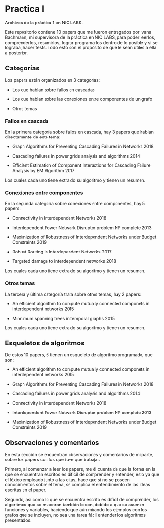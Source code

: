 # Practica I
 Archivos de la práctica 1 en NIC LABS.
 
 Este repositorio contiene 10 papers que me fueron entregados por Ivana Bachmann, mi supervisora de la práctica en NIC LABS, para poder leerlos, comprenderlos, resumirlos, lograr programarlos dentro de lo posible y si se lograba, hacer tests. Todo esto con el propósito de que le sean útiles a ella a posterior.
 
 ## Categorías
 
Los papers están organizados en 3 categorías:

* Los que hablan sobre fallos en cascadas

* Los que hablan sobre las conexiones entre componentes de un grafo

* Otros temas

### Fallos en cascada

En la primera categoría sobre fallos en cascada, hay 3 papers que hablan directamente de este tema:

* Graph Algorithms for Preventing Cascading Failures in Networks 2018

* Cascading failures in power grids analysis and algorithms 2014

* Efficient Estimation of Component Interactions for Cascading Failure Analysis by EM Algorithm 2017


Los cuales cada uno tiene extraído su algoritmo y tienen un resumen.

### Conexiones entre componentes

En la segunda categoría sobre conexiones entre componentes, hay 5 papers:

* Connectivity in Interdependent Networks 2018

* Interdependent Power Network Disruptor problem NP complete 2013

* Maximization of Robustness of Interdependent Networks under Budget Constraints 2019

* Robust Routing in Interdependent Networks 2017

* Targeted damage to interdependent networks 2018

Los cuales cada uno tiene extraído su algoritmo y tienen un resumen.

### Otros temas

La tercera y última categoría trata sobre otros temas, hay 2 papers:

* An efficient algorithm to compute mutually connected componets in interdependent networks 2015

* Minnimum spanning trees in temporal graphs 2015

Los cuales cada uno tiene extraído su algoritmo y tienen un resumen.

## Esqueletos de algoritmos

De estos 10 papers, 6 tienen un esqueleto de algoritmo programado, que son:

* An efficient algorithm to compute mutually connected componets in interdependent networks 2015

* Graph Algorithms for Preventing Cascading Failures in Networks 2018

* Cascading failures in power grids analysis and algorithms 2014

* Connectivity in Interdependent Networks 2018

* Interdependent Power Network Disruptor problem NP complete 2013

* Maximization of Robustness of Interdependent Networks under Budget Constraints 2019


## Observaciones y comentarios

En esta sección se encuentran observaciones y comentarios de mi parte, sobre los papers con los que tuve que trabajar.

Primero, al comenzar a leer los papers, me di cuenta de que la forma en la que se encuentran escritos es dificil de comprender y entender, esto ya que el léxico empleado junto a las citas, hace que si no se poseen conocimientos sobre el tema, se complica el entendimiento de las ideas escritas en el paper.

Segundo, así como lo que se encuentra escrito es díficil de comprender, los algoritmos que se muestran también lo son, debido a que se asumen funciones y variables, haciendo que aún mirando los ejemplos con los grafos que se incluyen, no sea una tarea fácil entender los algoritmos presentados.
